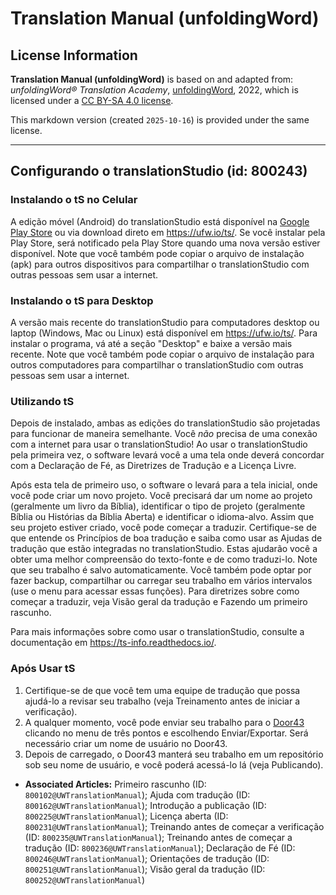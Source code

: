 # Translation Manual (unfoldingWord)

## License Information

**Translation Manual (unfoldingWord)** is based on and adapted from: _unfoldingWord® Translation Academy_, [unfoldingWord](https://unfoldingword.org/utw), 2022, which is licensed under a [CC BY-SA 4.0 license](https://creativecommons.org/licenses/by-sa/4.0/legalcode.en).

This markdown version (created `2025-10-16`) is provided under the same license.



--------------------------------

## Configurando o translationStudio (id: 800243)

### Instalando o tS no Celular

A edição móvel (Android) do translationStudio está disponível na [Google Play Store](https://play.google.com/store/apps/details?id=com.translationstudio.androidapp) ou via download direto em https://ufw.io/ts/. Se você instalar pela Play Store, será notificado pela Play Store quando uma nova versão estiver disponível. Note que você também pode copiar o arquivo de instalação (apk) para outros dispositivos para compartilhar o translationStudio com outras pessoas sem usar a internet.

### Instalando o tS para Desktop

A versão mais recente do translationStudio para computadores desktop ou laptop (Windows, Mac ou Linux) está disponível em https://ufw.io/ts/. Para instalar o programa, vá até a seção "Desktop" e baixe a versão mais recente. Note que você também pode copiar o arquivo de instalação para outros computadores para compartilhar o translationStudio com outras pessoas sem usar a internet.

### Utilizando tS

Depois de instalado, ambas as edições do translationStudio são projetadas para funcionar de maneira semelhante. Você *não* precisa de uma conexão com a internet para usar o translationStudio! Ao usar o translationStudio pela primeira vez, o software levará você a uma tela onde deverá concordar com a Declaração de Fé, as Diretrizes de Tradução e a Licença Livre.

Após esta tela de primeiro uso, o software o levará para a tela inicial, onde você pode criar um novo projeto. Você precisará dar um nome ao projeto (geralmente um livro da Bíblia), identificar o tipo de projeto (geralmente Bíblia ou Histórias da Bíblia Aberta) e identificar o idioma\-alvo. Assim que seu projeto estiver criado, você pode começar a traduzir. Certifique\-se de que entende os Princípios de boa tradução e saiba como usar as Ajudas de tradução que estão integradas no translationStudio. Estas ajudarão você a obter uma melhor compreensão do texto\-fonte e de como traduzi\-lo. Note que seu trabalho é salvo automaticamente. Você também pode optar por fazer backup, compartilhar ou carregar seu trabalho em vários intervalos (use o menu para acessar essas funções). Para diretrizes sobre como começar a traduzir, veja Visão geral da tradução e Fazendo um primeiro rascunho.

Para mais informações sobre como usar o translationStudio, consulte a documentação em [https://ts\-info.readthedocs.io/](https://ts-info.readthedocs.io/).

### Após Usar tS

1. Certifique\-se de que você tem uma equipe de tradução que possa ajudá\-lo a revisar seu trabalho (veja Treinamento antes de iniciar a verificação).
2. A qualquer momento, você pode enviar seu trabalho para o [Door43](https://git.door43.org) clicando no menu de três pontos e escolhendo Enviar/Exportar. Será necessário criar um nome de usuário no Door43\.
3. Depois de carregado, o Door43 manterá seu trabalho em um repositório sob seu nome de usuário, e você poderá acessá\-lo lá (veja Publicando).

* **Associated Articles:** Primeiro rascunho (ID: `800102@UWTranslationManual`); Ajuda com tradução (ID: `800162@UWTranslationManual`); Introdução a publicação (ID: `800225@UWTranslationManual`); Licença aberta (ID: `800231@UWTranslationManual`); Treinando antes de começar a verificação (ID: `800235@UWTranslationManual`); Treinando antes de começar a tradução (ID: `800236@UWTranslationManual`); Declaração de Fé (ID: `800246@UWTranslationManual`); Orientações de tradução (ID: `800251@UWTranslationManual`); Visão geral da tradução (ID: `800252@UWTranslationManual`)

